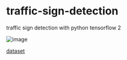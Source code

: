 # traffic-sign-detection
traffic sign detection with python tensorflow 2 

![image](https://user-images.githubusercontent.com/71963543/109346191-91ae4480-7886-11eb-97c2-a07991b19617.png)

[dataset](https://btsd.ethz.ch/shareddata/)
